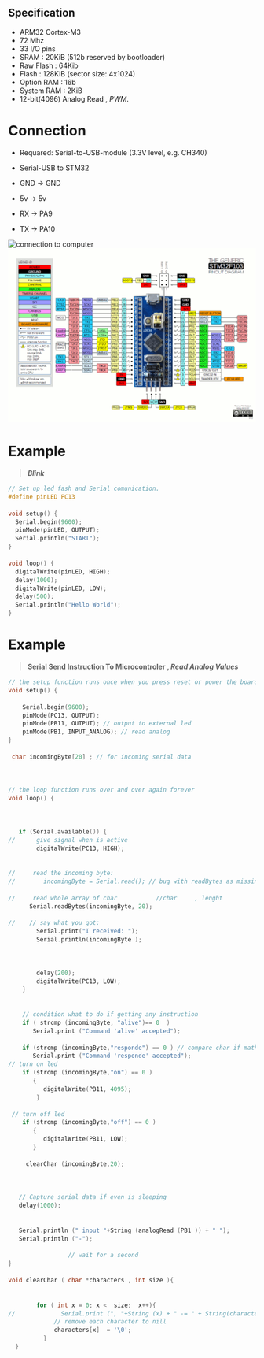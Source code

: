 ## Specification ##

- ARM32 Cortex-M3
- 72 Mhz
- 33 I/O pins
- SRAM       : 20KiB  (512b reserved by bootloader)
- Raw Flash  : 64Kib
- Flash      : 128KiB (sector size: 4x1024)
- Option RAM : 16b
- System RAM : 2KiB
- 12-bit(4096) Analog Read , _PWM_. 

# Connection #

* Requared: Serial-to-USB-module (3.3V level, e.g. CH340)


* Serial-USB       to       STM32
* GND              ->       GND
* 5v               ->       5v
* RX               ->       PA9
* TX               ->       PA10


![connection to computer](http://grauonline.de/wordpress/wp-content/uploads/arduino_stm32f103c8t6.jpg)
![blue pill information](https://github.com/Code-Forge-Lab/Cortex-32/blob/master/Based-Arduino/STM32F103C8T6/stm32f103c8t-PinOut.gif)

# Example #

 > **_Blink_**

```c
// Set up led fash and Serial comunication.
#define pinLED PC13

void setup() {
  Serial.begin(9600);
  pinMode(pinLED, OUTPUT);
  Serial.println("START");  
}

void loop() {
  digitalWrite(pinLED, HIGH);
  delay(1000);
  digitalWrite(pinLED, LOW);
  delay(500);
  Serial.println("Hello World");  
}
```




# Example #


> **Serial Send Instruction To Microcontroler , _Read Analog Values_**


```c
// the setup function runs once when you press reset or power the board
void setup() {

    Serial.begin(9600);
    pinMode(PC13, OUTPUT);
    pinMode(PB11, OUTPUT); // output to external led
    pinMode(PB1, INPUT_ANALOG); // read analog
}

 char incomingByte[20] ; // for incoming serial data



// the loop function runs over and over again forever
void loop() {

    

   if (Serial.available()) {
//      give signal when is active         
        digitalWrite(PC13, HIGH);


//     read the incoming byte:
//        incomingByte = Serial.read(); // bug with readBytes as missing first letter if bouth is reading 

//     read whole array of char           //char     , lenght
      Serial.readBytes(incomingByte, 20);

//    // say what you got:
        Serial.print("I received: ");
        Serial.println(incomingByte );
        
    
        
        delay(200);
        digitalWrite(PC13, LOW); 
    }


    // condition what to do if getting any instruction
    if ( strcmp (incomingByte, "alive")== 0  ) 
       Serial.print ("Command 'alive' accepted");
       
    if (strcmp (incomingByte,"responde") == 0 ) // compare char if math
       Serial.print ("Command 'responde' accepted");   
// turn on led
    if (strcmp (incomingByte,"on") == 0 ) 
       {
          digitalWrite(PB11, 4095);
        }

 // turn off led
    if (strcmp (incomingByte,"off") == 0 ) 
       {
          digitalWrite(PB11, LOW);
       }    
     
     clearChar (incomingByte,20); 
    
   
    
   // Capture serial data if even is sleeping
   delay(1000);    


   Serial.println (" input "+String (analogRead (PB1 )) + " ");
   Serial.println ("-"); 
     
                 // wait for a second
}

void clearChar ( char *characters , int size ){

         
        for ( int x = 0; x <  size;  x++){
//             Serial.print (", "+String (x) + " -= " + String(characters [x]));
             // remove each character to nill
             characters[x]  = '\0';
          }
  }
``` 
  
 


